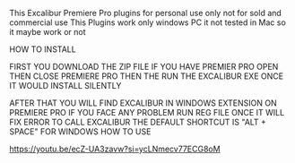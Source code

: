 This Excalibur Premiere Pro plugins for personal use only not for sold and commercial use
This Plugins work only windows PC it not tested in Mac so it maybe work or not


HOW TO INSTALL

FIRST YOU DOWNLOAD THE ZIP FILE
IF YOU HAVE PREMIER PRO OPEN THEN CLOSE PREMIERE PRO
THEN THE RUN THE EXCALIBUR EXE ONCE 
IT WOULD INSTALL SILENTLY

AFTER THAT YOU WILL FIND EXCALIBUR IN WINDOWS EXTENSION ON PREMIERE PRO
IF YOU FACE ANY PROBLEM RUN REG FILE ONCE IT WILL FIX ERROR
TO CALL EXCALIBUR THE DEFAULT SHORTCUT IS "ALT + SPACE" FOR WINDOWS
HOW TO USE

https://youtu.be/ecZ-UA3zavw?si=ycLNmecv77ECG8oM


